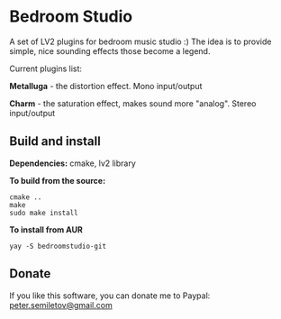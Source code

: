 # Bedroom Studio
A set of LV2 plugins for bedroom music studio :) The idea is to provide simple, nice sounding effects those become a legend.

Current plugins list:

**Metalluga** - the distortion effect. Mono input/output

**Charm** - the saturation effect, makes sound more "analog". Stereo input/output


## Build and install

**Dependencies:** cmake, lv2 library

**To build from the source:**

```mkdir b
cmake ..
make
sudo make install
```

**To install from AUR**

```
yay -S bedroomstudio-git
```

## Donate

If you like this software, you can donate me to Paypal: peter.semiletov@gmail.com
